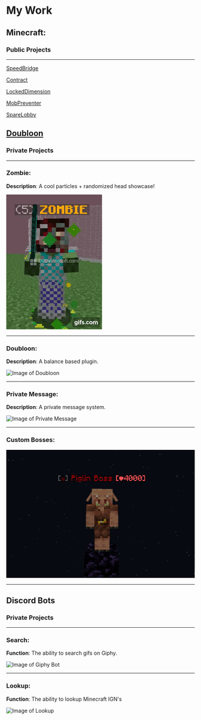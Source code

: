 # My Work

## Minecraft:

### Public Projects

---
[SpeedBridge](https://github.com/Tofpu/Portfolio/blob/main/projects/speedbridge.md)

[Contract](https://github.com/Tofpu/Portfolio/blob/main/projects/contract.md)

[LockedDimension](https://github.com/Tofpu/Portfolio/blob/main/projects/lockeddimension.md)

[MobPreventer](https://github.com/Tofpu/Portfolio/blob/main/projects/mobpreventer.md)

[SpareLobby](https://github.com/Tofpu/Portfolio/blob/main/projects/sparelobby.md)

[Doubloon](https://github.com/Tofpu/Portfolio/blob/main/projects/doubloon.md)
---
### Private Projects

---
### Zombie:
**Description**: A cool particles + randomized head showcase!

![Image of Doubloon](media/zombie.gif)

---

### Doubloon:
**Description**: A balance based plugin.

![Image of Doubloon](https://cdn.discordapp.com/attachments/772170600033681419/772225431024828416/unknown_2.png)

---

### Private Message:
**Description**: A private message system.

![Image of Private Message](https://cdn.discordapp.com/attachments/772170600033681419/772226288857120768/unknown_3.png)

---

### Custom Bosses:
![Image of Custom Bosses](media/acm_3.png)

---

## Discord Bots
### Private Projects
---
### Search:
**Function**: The ability to search gifs on Giphy.

![Image of Giphy Bot](https://cdn.discordapp.com/attachments/772170600033681419/772176842576494622/unknown_1.png)

---
### Lookup:
**Function**: The ability to lookup Minecraft IGN's

![Image of Lookup](https://cdn.discordapp.com/attachments/772170600033681419/772179259379941396/cd3897b4-3135-4805-81b9-0954810b186f.png)
